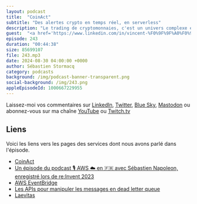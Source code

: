 ```yaml
---
layout: podcast
title:  "CoinAct"
subtitle: "Des alertes crypto en temps réel, en serverless"
description: "Le trading de cryptomonnaies, c'est un univers complexe et volatile où chaque seconde compte. Pour réussir, les traders ont besoin d'outils performants et réactifs. C'est là qu'intervient CoinAct, une startup française qui a développé une plateforme d'alertes en temps réel capable de traiter 5000 événements par minute ! ⚡ Dans cet épisode, nous recevons Vincent Bertin et Sébastien Napoleon, les co-fondateurs de CoinAct, qui vont nous dévoiler les coulisses de leur projet.  De l'architecture serverless basée sur AWS Lambda et EventBridge à la gestion de millions d'alertes par jour, ils nous expliqueront tout !  Vous découvrirez également les perspectives d'avenir de la plateforme.  Si vous êtes passionné(e) par les cryptomonnaies, l'AWS, et l'entrepreneuriat, cet épisode est fait pour vous ! Il y a eu du changement depuis l'enregistrement au mois d'Arvil, CoinAct fait maintenant partie de Laevitas."
guest:  "<a href='https://www.linkedin.com/in/vincent-%F0%9F%9F%A0%F0%9F%92%8A-bertin-8a56561b4/'>Vincent Bertin</a> et <a href='https://www.linkedin.com/in/sebastien-napoleon/'>Sébastien Napoleon</a>, co-foundateurs de CoinAct."
episode: 243
duration: "00:44:38" 
size: 85699107
file: 243.mp3
date: 2024-08-30 04:00:00 +0000
author: Sébastien Stormacq
category: podcasts
background: /img/podcast-banner-transparent.png
social-background: /img/243.png
appleEpisodeId: 1000667229955
---
```


Laissez-moi vos commentaires sur [LinkedIn](https://www.linkedin.com/in/sebastienstormacq/), [Twitter](https://twitter.com/sebsto), [Blue Sky](https://bsky.app/profile/sebsto.bsky.social), [Mastodon](https://awscommunity.social/@sebsto) ou abonnez-vous sur ma chaîne [YouTube](https://www.youtube.com/sebsto) ou [Twitch.tv](https://www.twitch.tv/sebAWS)

## Liens

Voici les liens vers les pages des services dont nous avons parlé dans l'épisode.

- [CoinAct](https://coinact.gg/#/)
- [Un épisode du podcast 🎙️ AWS ☁️ en 🇫🇷 avec Sébastien Napoleon, enregistré lors de re:Invent 2023](https://francais.podcast.go-aws.com/web/podcasts/episode_191/index.html)
- [AWS EventBridge](https://docs.aws.amazon.com/eventbridge/latest/userguide/eb-what-is.html)
- [Les APIs pour manipuler les messages en dead letter queue](https://aws.amazon.com/blogs/aws/a-new-set-of-apis-for-amazon-sqs-dead-letter-queue-redrive/)
- [Laevitas](https://www.laevitas.ch/)

